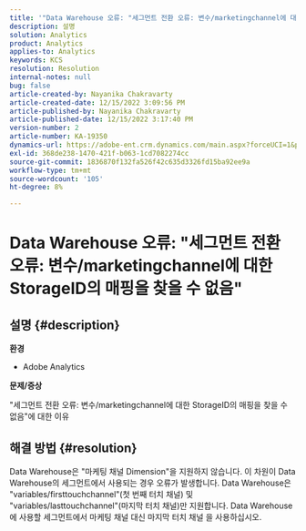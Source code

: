 ```yaml
---
title: '"Data Warehouse 오류: "세그먼트 전환 오류: 변수/marketingchannel에 대한 StorageID의 매핑을 찾을 수 없음""'
description: 설명
solution: Analytics
product: Analytics
applies-to: Analytics
keywords: KCS
resolution: Resolution
internal-notes: null
bug: false
article-created-by: Nayanika Chakravarty
article-created-date: 12/15/2022 3:09:56 PM
article-published-by: Nayanika Chakravarty
article-published-date: 12/15/2022 3:17:40 PM
version-number: 2
article-number: KA-19350
dynamics-url: https://adobe-ent.crm.dynamics.com/main.aspx?forceUCI=1&pagetype=entityrecord&etn=knowledgearticle&id=985b0388-8a7c-ed11-81ac-6045bd006e5a
exl-id: 368de238-1470-421f-b063-1cd7082274cc
source-git-commit: 1836870f132fa526f42c635d3326fd15ba92ee9a
workflow-type: tm+mt
source-wordcount: '105'
ht-degree: 8%

---
```


# Data Warehouse 오류: &quot;세그먼트 전환 오류: 변수/marketingchannel에 대한 StorageID의 매핑을 찾을 수 없음&quot;

## 설명 {#description}


<b>환경</b>

- Adobe Analytics

<b>문제/증상</b>

&quot;세그먼트 전환 오류: 변수/marketingchannel에 대한 StorageID의 매핑을 찾을 수 없음&quot;에 대한 이유


## 해결 방법 {#resolution}


Data Warehouse은 &quot;마케팅 채널 Dimension&quot;을 지원하지 않습니다. 이 차원이 Data Warehouse의 세그먼트에서 사용되는 경우 오류가 발생합니다. Data Warehouse은 &quot;variables/firsttouchchannel&quot;(첫 번째 터치 채널) 및 &quot;variables/lasttouchchannel&quot;(마지막 터치 채널)만 지원합니다. Data Warehouse에 사용할 세그먼트에서 마케팅 채널 대신 마지막 터치 채널 을 사용하십시오.
